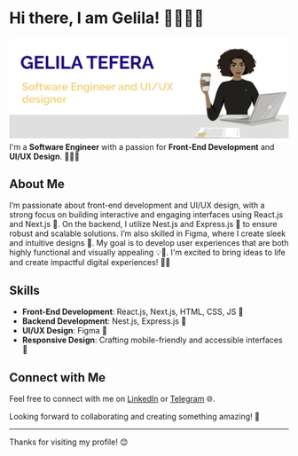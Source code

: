 # Hi there, I am Gelila! 👩🏻‍💻👋

![My Profile Picture](github.png) 
I'm a **Software Engineer** with a passion for **Front-End Development** and **UI/UX Design**. 👨‍💻✨

## About Me

I’m passionate about front-end development and UI/UX design, with a strong focus on building interactive and engaging interfaces using React.js and Next.js 🚀. On the backend, I utilize Nest.js and Express.js 🔧 to ensure robust and scalable solutions. I’m also skilled in Figma, where I create sleek and intuitive designs 🎨. My goal is to develop user experiences that are both highly functional and visually appealing 💡🌟. I'm excited to bring ideas to life and create impactful digital experiences! 🌟🚀

## Skills

- **Front-End Development**: React.js, Next.js, HTML, CSS, JS 🚀
- **Backend Development**: Nest.js, Express.js 🔧
- **UI/UX Design**: Figma 🎨
- **Responsive Design**: Crafting mobile-friendly and accessible interfaces 📱

## Connect with Me

Feel free to connect with me on [LinkedIn](https://www.linkedin.com/in/gelila-tefera-7a7006259/) or [Telegram](https://t.me/gelila575) 🌐.


Looking forward to collaborating and creating something amazing! 🚀

---

Thanks for visiting my profile! 😊

